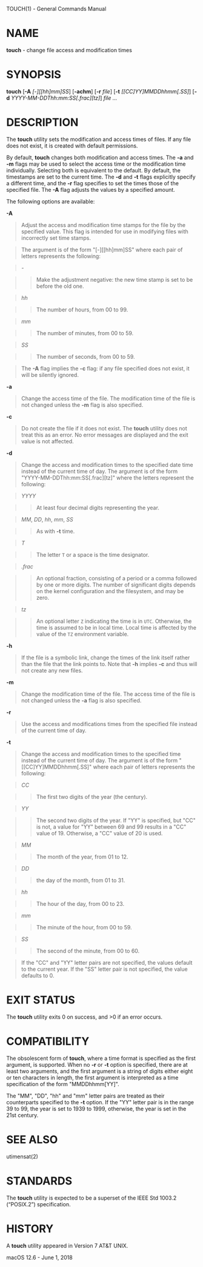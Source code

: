 TOUCH(1) - General Commands Manual

# NAME

**touch** - change file access and modification times

# SYNOPSIS

**touch**
\[**-A**&nbsp;*\[-]\[\[hh]mm]SS*]
\[**-achm**]
\[**-r**&nbsp;*file*]
\[**-t**&nbsp;*\[\[CC]YY]MMDDhhmm\[.SS]*]
\[**-d**&nbsp;*YYYY-MM-DDThh:mm:SS\[.frac]\[tz]*]
*file&nbsp;...*

# DESCRIPTION

The
**touch**
utility sets the modification and access times of files.
If any file does not exist, it is created with default permissions.

By default,
**touch**
changes both modification and access times.
The
**-a**
and
**-m**
flags may be used to select the access time or the modification time
individually.
Selecting both is equivalent to the default.
By default, the timestamps are set to the current time.
The
**-d**
and
**-t**
flags explicitly specify a different time, and the
**-r**
flag specifies to set the times those of the specified file.
The
**-A**
flag adjusts the values by a specified amount.

The following options are available:

**-A**

> Adjust the access and modification time stamps for the file by the
> specified value.
> This flag is intended for use in modifying files with incorrectly set
> time stamps.

> The argument is of the form
> "\[-]\[\[hh]mm]SS"
> where each pair of letters represents the following:

> *-*

> > Make the adjustment negative: the new time stamp is set to be before
> > the old one.

> *hh*

> > The number of hours, from 00 to 99.

> *mm*

> > The number of minutes, from 00 to 59.

> *SS*

> > The number of seconds, from 00 to 59.

> The
> **-A**
> flag implies the
> **-c**
> flag: if any file specified does not exist, it will be silently ignored.

**-a**

> Change the access time of the file.
> The modification time of the file is not changed unless the
> **-m**
> flag is also specified.

**-c**

> Do not create the file if it does not exist.
> The
> **touch**
> utility does not treat this as an error.
> No error messages are displayed and the exit value is not affected.

**-d**

> Change the access and modification times to the specified date time instead
> of the current time of day.
> The argument is of the form
> "YYYY-MM-DDThh:mm:SS\[.frac]\[tz]"
> where the letters represent the following:

> *YYYY*

> > At least four decimal digits representing the year.

> *MM*, *DD*, *hh*, *mm*, *SS*

> > As with
> > **-t**
> > time.

> *T*

> > The letter
> > `T`
> > or a space is the time designator.

> *.frac*

> > An optional fraction, consisting of a period or a comma followed by one or
> > more digits.
> > The number of significant digits depends on the kernel configuration and the
> > filesystem, and may be zero.

> *tz*

> > An optional letter
> > `Z`
> > indicating the time is in
> > `UTC`.
> > Otherwise, the time is assumed to be in local time.
> > Local time is affected by the value of the
> > `TZ`
> > environment variable.

**-h**

> If the file is a symbolic link, change the times of the link
> itself rather than the file that the link points to.
> Note that
> **-h**
> implies
> **-c**
> and thus will not create any new files.

**-m**

> Change the modification time of the file.
> The access time of the file is not changed unless the
> **-a**
> flag is also specified.

**-r**

> Use the access and modifications times from the specified file
> instead of the current time of day.

**-t**

> Change the access and modification times to the specified time instead
> of the current time of day.
> The argument is of the form
> "\[\[CC]YY]MMDDhhmm\[.SS]"
> where each pair of letters represents the following:

> *CC*

> > The first two digits of the year (the century).

> *YY*

> > The second two digits of the year.
> > If
> > "YY"
> > is specified, but
> > "CC"
> > is not, a value for
> > "YY"
> > between 69 and 99 results in a
> > "CC"
> > value of 19.
> > Otherwise, a
> > "CC"
> > value of 20 is used.

> *MM*

> > The month of the year, from 01 to 12.

> *DD*

> > the day of the month, from 01 to 31.

> *hh*

> > The hour of the day, from 00 to 23.

> *mm*

> > The minute of the hour, from 00 to 59.

> *SS*

> > The second of the minute, from 00 to 60.

> If the
> "CC"
> and
> "YY"
> letter pairs are not specified, the values default to the current
> year.
> If the
> "SS"
> letter pair is not specified, the value defaults to 0.

# EXIT STATUS

The **touch** utility exits&#160;0 on success, and&#160;&gt;0 if an error occurs.

# COMPATIBILITY

The obsolescent form of
**touch**,
where a time format is specified as the first argument, is supported.
When no
**-r**
or
**-t**
option is specified, there are at least two arguments, and the first
argument is a string of digits either eight or ten characters in length,
the first argument is interpreted as a time specification of the form
"MMDDhhmm\[YY]".

The
"MM",
"DD",
"hh"
and
"mm"
letter pairs are treated as their counterparts specified to the
**-t**
option.
If the
"YY"
letter pair is in the range 39 to 99, the year is set to 1939 to 1999,
otherwise, the year is set in the 21st century.

# SEE ALSO

utimensat(2)

# STANDARDS

The
**touch**
utility is expected to be a superset of the
IEEE Std 1003.2 (&#8220;POSIX.2&#8221;)
specification.

# HISTORY

A
**touch**
utility appeared in
Version&#160;7 AT&T UNIX.

macOS 12.6 - June 1, 2018
